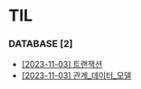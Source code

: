 # TIL
 
### DATABASE [2]
- [[2023-11-03]  트랜잭션](https://github.com/A-lass/TIL/blob/main/DATABASE/트랜잭션.md)
- [[2023-11-03]  관계_데이터_모델](https://github.com/A-lass/TIL/blob/main/DATABASE/관계_데이터_모델.md)
